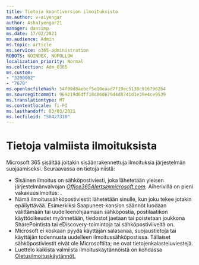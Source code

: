 ```yaml
---
title: Tietoja koontiversion ilmoituksista
ms.author: v-aiyengar
author: AshaIyengar21
manager: dansimp
ms.date: 17/02/2021
ms.audience: Admin
ms.topic: article
ms.service: o365-administration
ROBOTS: NOINDEX, NOFOLLOW
localization_priority: Normal
ms.collection: Adm_O365
ms.custom:
- "3200002"
- "7670"
ms.openlocfilehash: 54f09d8aebcf5e10eaad7f19ec5138c9167962b4
ms.sourcegitcommit: 969219d6dff18d86d679d4d8741d1e39e4ce9539
ms.translationtype: MT
ms.contentlocale: fi-FI
ms.lasthandoff: 03/03/2021
ms.locfileid: "50427310"
---
```

# <a name="about-built-in-alerts"></a>Tietoja valmiista ilmoituksista

Microsoft 365 sisältää joitakin sisäänrakennettuja ilmoituksia järjestelmän suojaamiseksi. Seuraavassa on tietoja niistä:

- Sisäinen ilmoitus on sähköpostiviesti, joka lähetetään yleisen järjestelmänvalvojan *Office365Alerts@microsoft.com.* Aiherivillä on pieni vakavuusilmoitus: <name of alert policy> .
- Nämä ilmoitussähköpostiviestit lähetetään sinulle, kun joku tekee jotakin epäilyttävää. Esimerkiksi Saapuneet-kansion säännöt luodaan välittämään tai uudelleenohjaamaan sähköpostia, postilaatikon käyttöoikeudet myönnetään, tiedostot jaetaan tai poistetaan joukkona SharePointista tai eDiscovery-toimintoja tai sähköpostiviiveitä on.
- Microsoft ei koskaan pyydä käyttäjän salasanaa, suojaustietoja tai käyttäjän todennusta uudelleen ilmoitussähköpostissa. Tällaiset sähköpostiviestit eivät ole Microsoftilta; ne ovat tietojenkalasteluviestejä.
- Luettelo kaikista valmiista ilmoituskäytännöistä on kohdassa [Oletusilmoituskäytännöt.](https://go.microsoft.com/fwlink/?linkid=2103170)